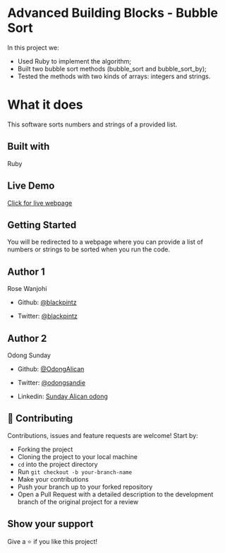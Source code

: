 # Advanced Building Blocks - Bubble Sort

In this project we:

- Used Ruby to implement the algorithm;
- Built two bubble sort methods (bubble_sort and bubble_sort_by);
- Tested the methods with two kinds of arrays: integers and strings.

# What it does

This software sorts numbers and strings of a provided list.

## Built with

Ruby

## Live Demo

[Click for live webpage](https://repl.it/@blackpintz/GloriousMiniaturePackages)

## Getting Started

You will be redirected to a webpage where you can provide a list of numbers or strings to be sorted when you run the code.

## Author 1

Rose Wanjohi

- Github: [@blackpintz](https://github.com/blackpintz)

- Twitter: [@blackpintz](https://twitter.com/blackpintz)



## Author 2

Odong Sunday

- Github: [@OdongAlican](https://github.com/OdongAlican)

- Twitter: [@odongsandie](https://twitter.com/odongsandie)

- Linkedin: [Sunday Alican odong](https://www.linkedin.com/in/sunday-alican-odong-b99226b7)


## 🤝 Contributing

Contributions, issues and feature requests are welcome! Start by:

- Forking the project
- Cloning the project to your local machine
- `cd` into the project directory
- Run `git checkout -b your-branch-name`
- Make your contributions
- Push your branch up to your forked repository
- Open a Pull Request with a detailed description to the development branch of the original project for a review

## Show your support

Give a ⭐️ if you like this project!

